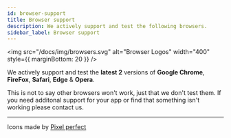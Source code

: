 ```yaml
---
id: browser-support
title: Browser support
description: We actively support and test the following browsers.
sidebar_label: Browser support
---
```


<img src="/docs/img/browsers.svg" alt="Browser Logos" width="400" style={{ marginBottom: 20 }} />


We actively support and test the **latest 2** versions of **Google Chrome**, **FireFox**, **Safari**, **Edge** & **Opera**.

This is not to say other browsers won't work, just that we don't test them. If you need additonal support for your app or find that something isn't working please contact us.

---

Icons made by <a href="https://www.flaticon.com/authors/pixel-perfect" rel="noopener noreferrer" target="_blank" title="Pixel perfect">Pixel perfect</a>
